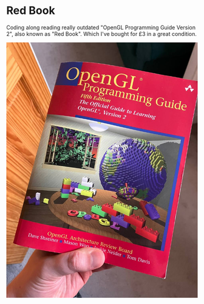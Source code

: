 # Red Book

Coding along reading really outdated "OpenGL Programming Guide Version 2", also
known as "Red Book". Which I've bought for £3 in a great condition.

![Red Book](red-book.jpeg)


